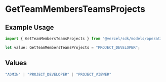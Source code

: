 # GetTeamMembersTeamsProjects

## Example Usage

```typescript
import { GetTeamMembersTeamsProjects } from "@vercel/sdk/models/operations/getteammembers.js";

let value: GetTeamMembersTeamsProjects = "PROJECT_DEVELOPER";
```

## Values

```typescript
"ADMIN" | "PROJECT_DEVELOPER" | "PROJECT_VIEWER"
```